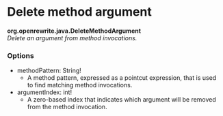 # Delete method argument

**org.openrewrite.java.DeleteMethodArgument**  
_Delete an argument from method invocations._

### Options

* methodPattern: String!
  * A method pattern, expressed as a pointcut expression, that is used to find matching method invocations.
* argumentIndex: int!
  * A zero-based index that indicates which argument will be removed from the method invocation.

